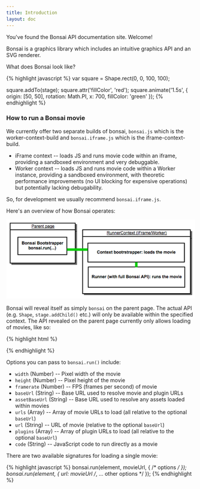 ```yaml
---
title: Introduction
layout: doc
---
```


You've found the Bonsai API documentation site. Welcome!

Bonsai is a graphics library which includes an intuitive graphics API and an SVG renderer.

What does Bonsai look like?

<!--runnable:{height:200}-->
{% highlight javascript %}
var square = Shape.rect(0, 0, 100, 100);

square.addTo(stage);
square.attr('fillColor', 'red');
square.animate('1.5s', {
  origin: [50, 50],
  rotation: Math.PI,
  x: 700,
  fillColor: 'green'
});
{% endhighlight %}


### How to run a Bonsai movie

We currently offer two separate builds of bonsai, `bonsai.js` which is the worker-context-build and `bonsai.iframe.js` which is the iframe-context-build.

 * iFrame context -- loads JS and runs movie code within an iframe, providing a sandboxed environment and very debuggable.
 * Worker context -- loads JS and runs movie code within a Worker instance, providing a sandboxed environment, with theoretic performance improvements (no UI blocking for expensive operations) but potentially lacking debugability.

So, for development we usually recommend `bonsai.iframe.js`.

Here's an overview of how Bonsai operates:

<img src="/assets/bonsai-overview.png" alt="Bonsai separated architecture, showing parent page and runner-context where the actual bonsai movie is run" />

Bonsai will reveal itself as simply `bonsai` on the parent page. The actual API (e.g. `Shape`, `stage.addChild()` etc.) will only be available within the specified context. The API revealed on the parent page currently only allows loading of movies, like so:

{% highlight html %}
<div id="movie"></div>

<script src="bonsai.iframe.js"></script>
<script>
  bonsai.run(
    document.getElementById('movie'),
    'path/to/my_movie.js',
    {
      width: 500,
      height: 400
    }
  );
</script>
{% endhighlight %}

Options you can pass to `bonsai.run()` include:

 * `width` (Number) -- Pixel width of the movie
 * `height` (Number) -- Pixel height of the movie
 * `framerate` (Number) -- FPS (frames per second) of movie
 * `baseUrl` (String) -- Base URL used to resolve movie and plugin URLs
 * `assetBaseUrl` (String) -- Base URL used to resolve any assets loaded within movies
 * `urls` (Array) -- Array of movie URLs to load (all relative to the optional `baseUrl`)
 * `url` (String) -- URL of movie (relative to the optional `baseUrl`)
 * `plugins` (Array) -- Array of plugin URLs to load (all relative to the optional `baseUrl`)
 * `code` (String) -- JavaScript code to run directly as a movie

There are two available signatures for loading a single movie:

{% highlight javascript %}
bonsai.run(element, movieUrl, { /* options */ });
bonsai.run(element, { url: movieUrl /*, ... other options */ });
{% endhighlight %}
